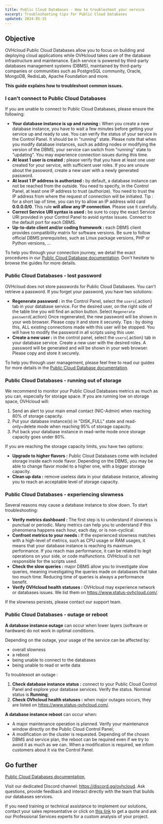 ```yaml
---
title: Public Cloud Databases - How to troubleshoot your service
excerpt: Troubleshooting tips for Public Cloud Databases
updated: 2024-05-15
---
```


## Objective

OVHcloud Public Cloud Databases allow you to focus on building and deploying cloud applications while OVHcloud takes care of the database infrastructure and maintenance.
Each service is powered by third-party databases management systems (DBMS), maintained by third-party companies or communities such as PostgreSQL community, Oracle, MongoDB, RedisLab, Apache Foundation and more.

**This guide explains how to troubleshoot common issues.**

### I can't connect to Public Cloud Databases

If you are unable to connect to Public Cloud Databases, please ensure the following:

- **Your database instance is up and running :** When you create a new database instance, you have to wait a few minutes before getting your service up and ready to use. You can verify the status of your service in the Control Panel. It should be in "running" state. Please note that when you modify database instances, such as adding nodes or modifying the version of the DBMS, your service can switch from "running" state to "updating". You may experience connection issues during this time.
- **At least 1 user is created :** please verify that you have at least one user created for your service, with sufficient user roles. If you are unsure about the password, create a new user with a newly generated password.
- **At least 1 IP address is authorized :** by default, a database instance can not be reached from the outside. You need to specify, in the Control Panel, at least one IP address to trust (authorize). You need to trust the IP address from where the request of connection will be initiated. Tip : for a short lap of time, you can try to allow an IP address wild card **0.0.0.0/0**. This rule **will allow any IP connection**. Please use it carefully.
- **Correct Service URI syntax is used :** be sure to copy the exact Service URI provided in your Control Panel to avoid syntax issues. Connect to the default port for each DBMS.  
- **Up-to-date client and/or coding framework :** each DBMS client provides compatibility matrix for software versions. Be sure to follow official DBMS prerequisites, such as Linux package versions, PHP or Python versions, ...

To help you through your connection journey, we detail the exact procedures in our [Public Cloud Database documentation](/products/public-cloud-databases). Don't hesitate to browse the guides for more details.

### Public Cloud Databases - lost password

OVHcloud does not store passwords for Public Cloud Databases. You can't retrieve a password.
If you forget your password, you have two solutions:

- **Regenerate password :** in the Control Panel, select the `users`{.action} tab in your database service. For the desired user, on the right side of the table line you will find an action button. Select `Regenerate password`{.action} Once regenerated, the new password will be shown in your web browser. Please copy it and store it securely. Tips : by doing this, ALL existing connections made with this user will be stopped. You will have to modify the password in all scripts using this user.
- **Create a new user :** in the control panel, select the `users`{.action} tab in your database service. Create a new user with the desired roles. A password will be generated and will be shown in your web browser. Please copy and store it securely.

To help you through user management, please feel free to read our guides for more details in the [Public Cloud Database documentation](/products/public-cloud-databases).

### Public Cloud Databases - running out of storage

We recommend to monitor your Public Cloud Databases metrics as much as you can, especially for storage space.
If you are running low on storage space, OVHcloud will:

1. Send an alert to your main email contact (NIC-Admin) when reaching 80% of storage capacity.
2. Put your database instance(s) in "DISK_FULL" state and read-only+delete mode when reaching 95% of storage capacity.
3. Put back your database instance in read-write mode once storage capacity goes under 80%.

If you are reaching the storage capacity limits, you have two options:

- **Upgrade to higher flavors :** Public Cloud Databases come with included storage inside each node flavor. Depending on the DBMS, you may be able to change flavor model to a higher one, with a bigger storage capacity.
- **Clean up data :** remove useless data in your database instance, allowing you to reach an acceptable level of storage capacity.

### Public Cloud Databases - experiencing slowness

Several reasons may cause a database instance to slow down. To start troubleshooting:

- **Verify metrics dashboard :** The first step is to understand if slowness is punctual or periodic. Many metrics can help you to understand if this phenomena happens each hour, each day, or is non-cyclical.
- **Confront metrics to your needs :** If the experienced slowness matches with a high-level of metrics, such as CPU usage or RAM usages, it means that your database instance is reaching its maximum performance. If you reach max performance, it can be related to legit operations on your side, or code malfunctions. OVHcloud is not responsible for the scripts used.
- **Check the slow queries :** major DBMS allow you to investigate slow queries, meaning investigating the queries made on databases that take too much time. Reducing time of queries is always a performance benefit.
- **Verify OVHcloud health statuses :** OVHcloud may experience network or databases issues. We list them on <https://www.status-ovhcloud.com/>.

If the slowness persists, please contact our support team.

### Public Cloud Databases - outage or reboot

**A database instance outage** can occur when lower layers (software or hardware) do not work in optimal conditions.

Depending on the outage, your usage of the service can be affected by:

- overall slowness
- a reboot
- being unable to connect to the databases
- being unable to read or write data

To troublesoot an outage :

1. **Check database instance status :** connect to your Public Cloud Control Panel and explore your database services. Verify the status. Nominal status is **Running**;
2. **Check OVhcloud health statuses :** when major outages occurs, they are listed on <https://www.status-ovhcloud.com/>.

**A database instance reboot** can occur when:

- A major maintenance operation is planned. Verify your maintenance window directly on the Public Cloud Control Panel;
- A modification on the cluster is requested. Depending of the chosen DBMS and service plan, the reboot can be required even if we try to avoid it as much as we can. When a modification is required, we infom customers about it via the Control Panel.

## Go further

[Public Cloud Databases documentation](/products/public-cloud-databases),

Visit our dedicated Discord channel: <https://discord.gg/ovhcloud>. Ask questions, provide feedback and interact directly with the team that builds our databases services.

If you need training or technical assistance to implement our solutions, contact your sales representative or click on [this link](https://www.ovhcloud.com/en-gb/professional-services/) to get a quote and ask our Professional Services experts for a custom analysis of your project.

